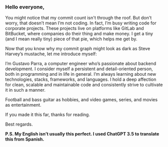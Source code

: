 ### Hello everyone,

You might notice that my commit count isn't through the roof. But don't worry, that doesn’t mean I’m not coding. In fact, I’m busy writing code for corporate projects. These projects live on platforms like GitLab and BitBucket, where companies do their thing and make money. I get a tiny (and I mean really tiny) piece of that pie, which helps me get by.

Now that you know why my commit graph might look as dark as Steve Harvey’s mustache, let me introduce myself:

I’m Gustavo Parra, a computer engineer who’s passionate about backend development. I consider myself a persistent and detail-oriented person, both in programming and in life in general. I’m always learning about new technologies, stacks, frameworks, and languages. I hold a deep affection for clean, scalable and maintainable code and consistently strive to cultivate it in such a manner.

Football and bass guitar as hobbies, and video games, series, and movies as entertainment.

If you made it this far, thanks for reading.

Best regards.

**P.S. My English isn’t usually this perfect. I used ChatGPT 3.5 to translate this from Spanish.**
